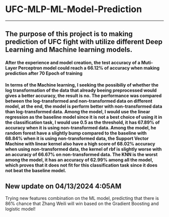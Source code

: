 # UFC-MLP-ML-Model-Prediction
---
## The purpose of this project is to making prediction of UFC fight with utilize different Deep Learning and Machine learning models.


#### After the experience and model creation, the test accuracy of a Muti-Layer Perceptron model could reach a 66.12% of accuracy when making prediction after 70 Epoch of training


#### In terms of the Machine learning, I seeking the possibiliy of whether the log transformation of the data that already beeing preprocessed would gives a better accuracy, the result is no. The performance was compared between the log-transformed and non-transformed data on different model, at the end, the model is perform better with non-transformed data  than log-transformed data. Among the model, I would use the linear regression as the baseline model since it is not a best choice of using it in the classification task, I would use 0.5 as the threshold, it has 67.89% of accuracy when it is using non-transformed data. Among the model, he random forest have a slightly bump compared to the baseline with 68.84% when it is using non-transformed data, the Support Vector Machine with linear kernel also have a high score of 68.02% accuracy when using non-transformed data, the kernel of rbf is slightly worse with an accuracy of 66.67% on non-transformed data. The KNN is the worst among the model, it has an accuracy of 62.99% among all the model, which proves that it does not fit for this classification task since it does not beat the baseline model.


## New update on 04/13/2024 4:05AM
Trying new features combination on the ML model, predicting that there is 86% chance that Zhang Weili will win based on the Gradient Boosting and logistic model!